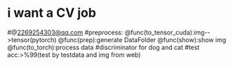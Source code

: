 # i want a CV job
#@2269254303@qq.com
#preprocess: @func(to_tensor_cuda):img-->tensor(pytorch) @func(prep):generate DataFolder @func(show):show img @func(to_torch):process data 
#discriminator for dog and cat
#test acc:>%99(test by testdata and img from web)
